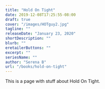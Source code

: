 ```yaml
---
title: "Hold On Tight"
date: 2019-12-08T17:25:55-08:00
draft: true
cover: "/images/HOTguy2.jpg"
tagline: ""
releaseDate: "January 23, 2020"
shortDescription: ""
blurb: ""
eretailerButtons: ""
excerpt: ""
seriesName: ""
author: "Serena B"
url: "/books/hold-on-tight"
---
```


This is a page with stuff about Hold On Tight. 